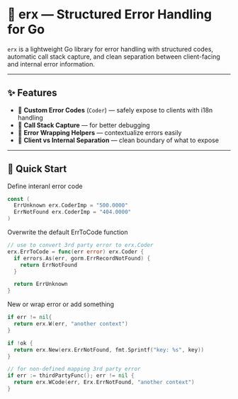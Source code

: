 # 🌟 erx — Structured Error Handling for Go

`erx` is a lightweight Go library for error handling with structured codes, automatic call stack capture, and clean separation between client-facing and internal error information.

---

## ✨ Features

- 🔢 **Custom Error Codes** (`Coder`) — safely expose to clients with i18n handling
- 🧠 **Call Stack Capture** — for better debugging
- 🔄 **Error Wrapping Helpers** — contextualize errors easily
- 🔐 **Client vs Internal Separation** — clean boundary of what to expose

---

## 🚀 Quick Start

Define interanl error code

```go
const (
  ErrUnknown erx.CoderImp = "500.0000"
  ErrNotFound erx.CoderImp = "404.0000"
)
```

Overwrite the default ErrToCode function

```go
// use to convert 3rd party error to erx.Coder
erx.ErrToCode = func(err error) erx.Coder {
  if errors.As(err, gorm.ErrRecordNotFound) {
    return ErrNotFound
  }

  return ErrUnknown
}
```

New or wrap error or add something

```go
if err != nil{
  return erx.W(err, "another context")
}

if !ok {
  return erx.New(erx.ErrNotFound, fmt.Sprintf("key: %s", key))
}

// for non-defined mapping 3rd party error
if err := thirdPartyFunc(); err != nil {
  return erx.WCode(err, Erx.ErrNotFound, "another context")
}
```
